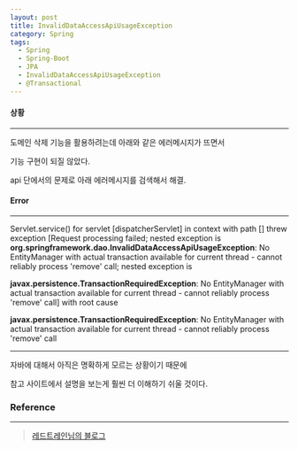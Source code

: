 ```yaml
---
layout: post
title: InvalidDataAccessApiUsageException
category: Spring
tags:
  - Spring
  - Spring-Boot
  - JPA
  - InvalidDataAccessApiUsageException
  - @Transactional
---
```






#### 상황

---

도메인 삭제 기능을 활용하려는데 아래와 같은 에러메시지가 뜨면서

기능 구현이 되질 않았다.

api 단에서의 문제로 아래 에러메시지를 검색해서 해결.



#### Error

---

Servlet.service() for servlet [dispatcherServlet] in context with path [] threw exception [Request processing failed; nested exception is **org.springframework.dao.InvalidDataAccessApiUsageException**: No EntityManager with actual transaction available for current thread - cannot reliably process 'remove' call; nested exception is 

**javax.persistence.TransactionRequiredException**: No EntityManager with actual transaction available for current thread - cannot reliably process 'remove' call] with root cause

**javax.persistence.TransactionRequiredException**: No EntityManager with actual transaction available for current thread - cannot reliably process 'remove' call

---



자바에 대해서 아직은 명확하게 모르는 상황이기 때문에

참고 사이트에서 설명을 보는게 훨씬 더 이해하기 쉬울 것이다. 



### Reference

---

> [레드트레인님의 블로그](https://paintitcode.tistory.com/51)

